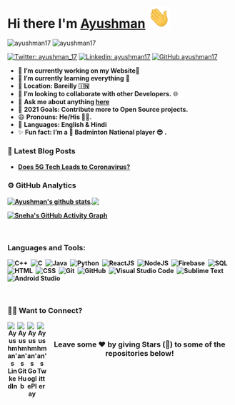 # Hi there I'm [Ayushman](https://www.linkedin.com/in/ayushman17)  <img src="https://raw.githubusercontent.com/ABSphreak/ABSphreak/master/gifs/Hi.gif" width="50px">

<p align="left"> 
                 <img src="https://komarev.com/ghpvc/?username=ayushman17&label=Views&color=blue&style=plastic" alt="ayushman17" />
                	<img src="https://badges.pufler.dev/repos/ayushman17" alt="ayushman17" /> 
</p>

[![Twitter: ayushman_17](https://img.shields.io/twitter/follow/ayushman_17?style=social)](https://twitter.com/ayushman_17)
[![Linkedin: ayushman17](https://img.shields.io/badge/-ayushman17-blue?style=flat-square&logo=Linkedin&logoColor=white&link=https://www.linkedin.com/in/ayushman17/)](https://www.linkedin.com/in/ayushman17/)
[![GitHub ayushman17](https://img.shields.io/github/followers/ayushman17?label=follow&style=social)](https://github.com/ayushman17)

- 🔭 <b>I’m currently working on my Website</b>💼
- 🌱 <b>I’m currently learning everything</b> 🤣
- 📍 <b>Location: Bareilly 🇮🇳</b>
- 👯 <b>I’m looking to collaborate with other Developers.</b> 🌐
- 💬 <b>Ask me about anything [here](https://github.com/ayushman17/ayushman17/issues)</b>
- 🥅 <b>2021 Goals: Contribute more to Open Source projects.</b>
- 😄 <b>Pronouns: He/His 👨🏻.</b>
- 📣 <b>Languages: English & Hindi</b>
- ✨ <b>Fun fact: I’m a 🏸 Badminton National player 😎 .


### 📕 Latest Blog Posts
- [Does 5G Tech Leads to Coronavirus?](https://ayushman17.blogspot.com/2020/04/does-5g-tech-leads-to-coronavirus.html)

### ⚙️ GitHub Analytics
<a href="https://github.com/ayushman17">
 <img align="center" src="https://github-readme-stats.vercel.app/api?username=ayushman17&show_icons=true&theme=dark&line_height=27" alt="Ayushman's github stats"/>
</a>

<a href="https://github.com/ayushman17">
  <img align="center" src="https://github-readme-stats.vercel.app/api/top-langs/?username=ayushman17&theme=dark&hide_langs_below=1" />
</a>
  
[![Sneha's GitHub Activity Graph](https://activity-graph.herokuapp.com/graph?username=ayushman17&theme=react-dark)](https://github.com/ayushman17)

<br>

### Languages and Tools:

![C++](https://img.shields.io/badge/-C++-05122A?style=flat&logo=C%2B%2B&logoColor=00599C)&nbsp;
![C](https://img.shields.io/badge/-C-05122A?style=flat&logo=C&logoColor=A8B9CC)&nbsp;
![Java](https://img.shields.io/badge/-Java-05122A?style=flat&logo=java)&nbsp;
![Python](https://img.shields.io/badge/-Python-05122A?style=flat&logo=python)&nbsp;
![ReactJS](https://img.shields.io/badge/-ReactJS-05122A?style=flat&logo=react&logoColor=42A5F5)&nbsp;
![NodeJS](https://img.shields.io/badge/-NodeJS-05122A?style=flat&logo=nodedotjs&logoColor=42A5F5)&nbsp;
![Firebase](https://img.shields.io/badge/-Firebase-05122A?style=flat&logo=firebase&logoColor=42A5F5)&nbsp;
![SQL](https://img.shields.io/badge/-MySQL-05122A?style=flat&logo=mysql&logoColor=42A5F5)&nbsp;
![HTML](https://img.shields.io/badge/-HTML-05122A?style=flat&logo=HTML5)&nbsp;
![CSS](https://img.shields.io/badge/-CSS-05122A?style=flat&logo=CSS3&logoColor=1572B6)&nbsp;
![Git](https://img.shields.io/badge/-Git-05122A?style=flat&logo=git)&nbsp;
![GitHub](https://img.shields.io/badge/-GitHub-05122A?style=flat&logo=github)&nbsp;
![Visual Studio Code](https://img.shields.io/badge/-Visual%20Studio%20Code-05122A?style=flat&logo=visual-studio-code&logoColor=007ACC)&nbsp;
![Sublime Text](https://img.shields.io/badge/-Sublime_Text-05122A?style=flat&logo=sublime-text&logoColor=FF9800)&nbsp;
![Android Studio](https://img.shields.io/badge/-Android_Studio-05122A?style=flat&logo=android-studio&logoColor=a4c639)

<br>

### 🤝🏻 Want to Connect?
<p align="center">
<a href="https://www.linkedin.com/in/ayushman17">
  <img align="left" alt="Ayushman's LinkedIn" width="22px" src="https://www.flaticon.com/svg/static/icons/svg/1409/1409945.svg" />
</a>
<a href="https://github.com/ayushman17">
  <img align="left" alt="Ayushman's GitHub" width="22px" src="https://www.flaticon.com/svg/static/icons/svg/270/270798.svg" />
</a>
<a href="https://play.google.com/store/apps/dev?id=6829475143276494298">
  <img align="left" alt="Ayushman's GooglePlay" width="22px" src="https://iconape.com/wp-content/files/fa/64777/svg/google-play-store.svg" />
</a>
<a href="https://twitter.com/ayushman_17">
  <img align="left" alt="Ayushman's Twitter" width="22px" src="https://iconape.com/wp-content/files/aj/377674/svg/377674.svg" />
</a>
<br />
<div align="center">

### Leave some ❤️ by giving Stars (🌟) to some of the repositories below!

</div>

